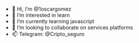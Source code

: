 - 👋 Hi, I’m @1oscargomez
- 👀 I’m interested in learn
- 🌱 I’m currently learning javascript
- 💞️ I’m looking to collaborate on services platforms
- 📫 Telegram: @Cripto_seguro

<!---
1oscargomez/1oscargomez is a ✨ special ✨ repository because its `README.md` (this file) appears on your GitHub profile.
You can click the Preview link to take a look at your changes.
--->
